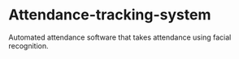 # Attendance-tracking-system
Automated attendance software that takes attendance using facial recognition.
